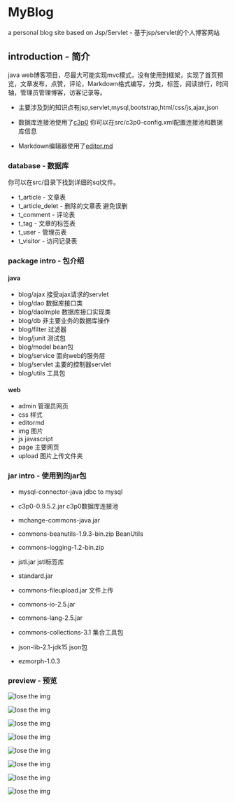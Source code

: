 # MyBlog

a personal blog site based on Jsp/Servlet - 基于jsp/servlet的个人博客网站

## introduction - 简介

java web博客项目，尽最大可能实现mvc模式，没有使用到框架，实现了首页预览，文章发布，点赞，评论，Markdown格式编写，分类，标签，阅读排行，时间轴，管理员管理博客，访客记录等。

* 主要涉及到的知识点有jsp,servlet,mysql,bootstrap,html/css/js,ajax,json

* 数据库连接池使用了[c3p0](http://www.mchange.com/projects/c3p0/) 你可以在src/c3p0-config.xml配置连接池和数据库信息

* Markdown编辑器使用了[editor.md](https://github.com/pandao/editor.md)


### database - 数据库

你可以在src/目录下找到详细的sql文件。

* t_article - 文章表
* t_article_delet - 删除的文章表 避免误删
* t_comment - 评论表
* t_tag - 文章的标签表
* t_user - 管理员表
* t_visitor - 访问记录表

### package intro - 包介绍

#### java
* blog/ajax 接受ajax请求的servlet
* blog/dao 数据库接口类
* blog/daoImple 数据库接口实现类
* blog/db 非主要业务的数据库操作
* blog/filter 过滤器
* blog/junit 测试包
* blog/model bean包
* blog/service 面向web的服务层
* blog/servlet 主要的控制器servlet
* blog/utils 工具包
#### web
* admin 管理员网页
* css 样式
* editormd 
* img 图片
* js javascript
* page 主要网页
* upload 图片上传文件夹

### jar intro - 使用到的jar包

* mysql-connector-java   jdbc to mysql

* c3p0-0.9.5.2.jar     c3p0数据库连接池
* mchange-commons-java.jar 

* commons-beanutils-1.9.3-bin.zip  BeanUtils
* commons-logging-1.2-bin.zip

* jstl.jar  jstl标签库
* standard.jar 

* commons-fileupload.jar 文件上传
* commons-io-2.5.jar
* commons-lang-2.5.jar

* commons-collections-3.1 集合工具包

* json-lib-2.1-jdk15 json包
* ezmorph-1.0.3

### preview - 预览

![lose the img](https://github.com/Lemonreds/MyBlog/blob/master/CAPTRUE/1.png)

![lose the img](https://github.com/Lemonreds/MyBlog/blob/master/CAPTRUE/2.png)

![lose the img](https://github.com/Lemonreds/MyBlog/blob/master/CAPTRUE/3.png)

![lose the img](https://github.com/Lemonreds/MyBlog/blob/master/CAPTRUE/4.png)

![lose the img](https://github.com/Lemonreds/MyBlog/blob/master/CAPTRUE/5.png)

![lose the img](https://github.com/Lemonreds/MyBlog/blob/master/CAPTRUE/6.png)

![lose the img](https://github.com/Lemonreds/MyBlog/blob/master/CAPTRUE/7.png)

![lose the img](https://github.com/Lemonreds/MyBlog/blob/master/CAPTRUE/8.png)


